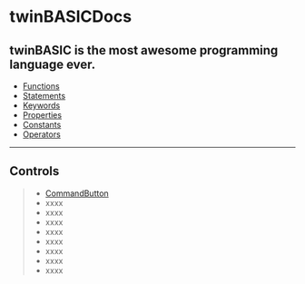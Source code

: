 # twinBASICDocs
twinBASIC is the most awesome programming language ever.
---
- [Functions](section_functions.md)
- [Statements](section_statements.md)
- [Keywords](section_keywords.md)
- [Properties](section_properties.md)
- [Constants](section_constants.md)
- [Operators](section_operators.md)

---
## Controls
> - [CommandButton](control_commandbutton.md)
> - xxxx
> - xxxx
> - xxxx
> - xxxx
> - xxxx
> - xxxx
> - xxxx
> - xxxx
